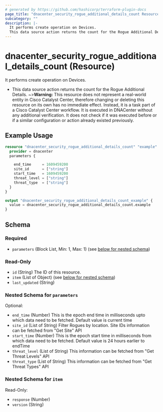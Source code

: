 ```yaml
---
# generated by https://github.com/hashicorp/terraform-plugin-docs
page_title: "dnacenter_security_rogue_additional_details_count Resource - terraform-provider-dnacenter"
subcategory: ""
description: |-
  It performs create operation on Devices.
  This data source action returns the count for the Rogue Additional Details.
---
```


# dnacenter_security_rogue_additional_details_count (Resource)

It performs create operation on Devices.

- This data source action returns the count for the Rogue Additional Details.
~>**Warning:**
This resource does not represent a real-world entity in Cisco Catalyst Center, therefore changing or deleting this resource on its own has no immediate effect.
Instead, it is a task part of a Cisco Catalyst Center workflow. It is executed in DNACenter without any additional verification. It does not check if it was executed before or if a similar configuration or action already existed previously.

## Example Usage

```terraform
resource "dnacenter_security_rogue_additional_details_count" "example" {
  provider = dnacenter
  parameters {

    end_time     = 1609459200
    site_id      = ["string"]
    start_time   = 1609459200
    threat_level = ["string"]
    threat_type  = ["string"]
  }
}

output "dnacenter_security_rogue_additional_details_count_example" {
  value = dnacenter_security_rogue_additional_details_count.example
}
```

<!-- schema generated by tfplugindocs -->
## Schema

### Required

- `parameters` (Block List, Min: 1, Max: 1) (see [below for nested schema](#nestedblock--parameters))

### Read-Only

- `id` (String) The ID of this resource.
- `item` (List of Object) (see [below for nested schema](#nestedatt--item))
- `last_updated` (String)

<a id="nestedblock--parameters"></a>
### Nested Schema for `parameters`

Optional:

- `end_time` (Number) This is the epoch end time in milliseconds upto which data need to be fetched. Default value is current time
- `site_id` (List of String) Filter Rogues by location. Site IDs information can be fetched from "Get Site" API
- `start_time` (Number) This is the epoch start time in milliseconds from which data need to be fetched. Default value is 24 hours earlier to endTime
- `threat_level` (List of String) This information can be fetched from "Get Threat Levels" API
- `threat_type` (List of String) This information can be fetched from "Get Threat Types" API


<a id="nestedatt--item"></a>
### Nested Schema for `item`

Read-Only:

- `response` (Number)
- `version` (String)
